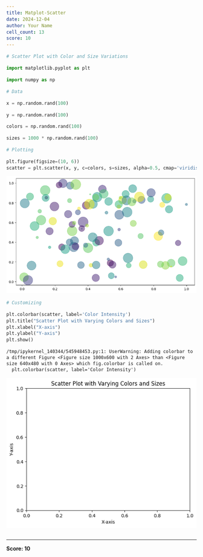 ```yaml
---
title: Matplot-Scatter
date: 2024-12-04
author: Your Name
cell_count: 13
score: 10
---
```


```python
# Scatter Plot with Color and Size Variations
```


```python
import matplotlib.pyplot as plt
```


```python
import numpy as np
```


```python
# Data
```


```python
x = np.random.rand(100)
```


```python
y = np.random.rand(100)
```


```python
colors = np.random.rand(100)
```


```python
sizes = 1000 * np.random.rand(100)
```


```python
# Plotting
```


```python
plt.figure(figsize=(10, 6))
scatter = plt.scatter(x, y, c=colors, s=sizes, alpha=0.5, cmap='viridis')
```


    
![png](matplot-scatter_files/matplot-scatter_9_0.png)
    



```python
# Customizing
```


```python
plt.colorbar(scatter, label='Color Intensity')
plt.title("Scatter Plot with Varying Colors and Sizes")
plt.xlabel("X-axis")
plt.ylabel("Y-axis")
plt.show()
```

    /tmp/ipykernel_140344/545948453.py:1: UserWarning: Adding colorbar to a different Figure <Figure size 1000x600 with 2 Axes> than <Figure size 640x480 with 0 Axes> which fig.colorbar is called on.
      plt.colorbar(scatter, label='Color Intensity')



    
![png](matplot-scatter_files/matplot-scatter_11_1.png)
    



```python

```


---
**Score: 10**
